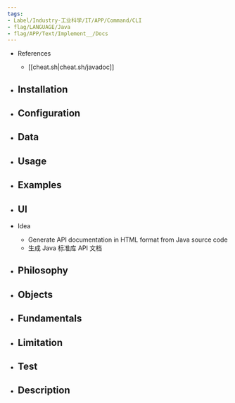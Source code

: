 ```yaml
---
tags:
- Label/Industry-工业科学/IT/APP/Command/CLI
- flag/LANGUAGE/Java
- flag/APP/Text/Implement__/Docs
---
```


- References
    - [[cheat.sh|cheat.sh/javadoc]]

- Installation
    - 

- Configuration
    - 

- Data
    - 

- Usage
    - 

- Examples
    - 

- UI
    - 

- Idea
    - Generate API documentation in HTML format from Java source code
    - 生成 Java 标准库 API 文档

- Philosophy
    - 

- Objects
    - 

- Fundamentals
    - 

- Limitation
    - 

- Test
    - 

- Description
    - 
